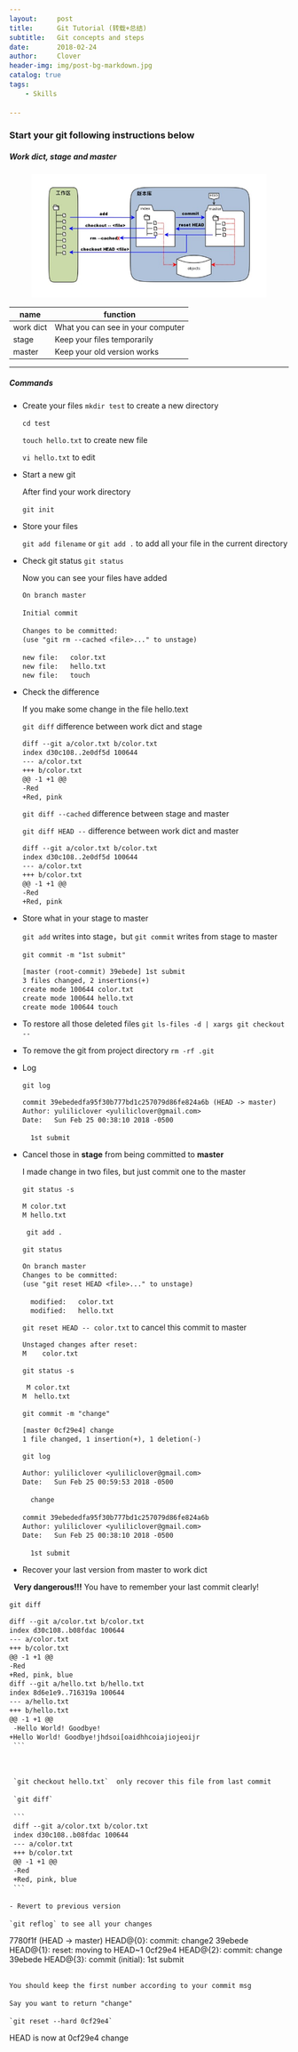```yaml
---
layout:     post
title:      Git Tutorial (转载+总结)
subtitle:   Git concepts and steps
date:       2018-02-24
author:     Clover
header-img: img/post-bg-markdown.jpg
catalog: true
tags:
    - Skills

---
```


### Start your git following instructions below

##### Work dict, stage and master
<figure>
  <img src="/img/git-concept.jpg" alt="Image" />
</figure>

|    name    | function |
| ---------- | --- |
|work dict|What you can see in your computer|
|stage    |Keep your files temporarily|
|master   |Keep your old version works| 

______________________________________________

##### Commands
- Create your files
   `mkdir test` to create a new directory
 
   `cd test` 
 
   `touch hello.txt` to create new file
 
   `vi hello.txt`  to edit

- Start a new git
	
     After find your work directory
     
    `git init`

- Store your files

    `git add filename` or `git add .` to add all your file in the current directory
    
- Check git status
    `git status`
    
    Now you can see your files have added 
    
    ```
    On branch master

    Initial commit

   Changes to be committed:
   (use "git rm --cached <file>..." to unstage)

	new file:   color.txt
	new file:   hello.txt
	new file:   touch
    ```
  
- Check the difference 

   If you make some change in the file hello.text
   
   `git diff`  difference between work dict and stage
   
   ```
  diff --git a/color.txt b/color.txt
  index d30c108..2e0df5d 100644
  --- a/color.txt
  +++ b/color.txt
  @@ -1 +1 @@
  -Red
  +Red, pink
   ```
   
    `git diff --cached` difference between stage and master
    
    `git diff HEAD --` difference between work dict and master
    
    ```
    diff --git a/color.txt b/color.txt
    index d30c108..2e0df5d 100644
    --- a/color.txt
    +++ b/color.txt
    @@ -1 +1 @@
   -Red
   +Red, pink
   ```
- Store what in your stage to master

  `git add` writes into stage，but `git commit` writes from stage to master
 
  `git commit -m "1st submit"`

  ```
  [master (root-commit) 39ebede] 1st submit
  3 files changed, 2 insertions(+)
  create mode 100644 color.txt
  create mode 100644 hello.txt
  create mode 100644 touch
  ```
  
- To restore all those deleted files 
  `git ls-files -d | xargs git checkout --`
 
- To remove the git from project directory
  `rm -rf .git`
  
- Log 

  `git log`
  
  ```
  commit 39ebededfa95f30b777bd1c257079d86fe824a6b (HEAD -> master)
  Author: yuliliclover <yuliliclover@gmail.com>
  Date:   Sun Feb 25 00:38:10 2018 -0500

    1st submit
  ```

- Cancel those in __stage__ from being committed to __master__
  
  I made change in two files, but just commit one to the master
  
  `git status -s`
  
  
  ```
  M color.txt
  M hello.txt
  ```

  ` git add .`
  
  `git status`
  
  ```
  On branch master
  Changes to be committed:
  (use "git reset HEAD <file>..." to unstage)

	modified:   color.txt
	modified:   hello.txt
   ```
   
   `git reset HEAD -- color.txt`  to cancel this commit to master
   
   ```
   Unstaged changes after reset:
   M	color.txt
   ```
   
   `git status -s`
   
   ```
    M color.txt
  M  hello.txt
  ```
  
  `git commit -m "change"`
  
  ```
  [master 0cf29e4] change
  1 file changed, 1 insertion(+), 1 deletion(-)
  ```
  
  `git log`
  
  ```
  Author: yuliliclover <yuliliclover@gmail.com>
  Date:   Sun Feb 25 00:59:53 2018 -0500

    change

  commit 39ebededfa95f30b777bd1c257079d86fe824a6b
  Author: yuliliclover <yuliliclover@gmail.com>
  Date:   Sun Feb 25 00:38:10 2018 -0500

    1st submit
  ```
  
  
- Recover your last version from master to work dict
  
    __Very dangerous!!!__ You have to remember your last commit clearly!
  
   `git diff`
  
   ```
   diff --git a/color.txt b/color.txt
   index d30c108..b08fdac 100644
   --- a/color.txt
   +++ b/color.txt
   @@ -1 +1 @@
   -Red
   +Red, pink, blue
   diff --git a/hello.txt b/hello.txt
   index 8d6e1e9..716319a 100644 
   --- a/hello.txt
   +++ b/hello.txt
   @@ -1 +1 @@
    -Hello World! Goodbye!
   +Hello World! Goodbye!jhdsoi[oaidhhcoiajiojeoijr
    ```
  
 
  
    `git checkout hello.txt`  only recover this file from last commit
  
    `git diff`
  
    ```
    diff --git a/color.txt b/color.txt
    index d30c108..b08fdac 100644
    --- a/color.txt
    +++ b/color.txt
    @@ -1 +1 @@
    -Red
    +Red, pink, blue
    ```
 
- Revert to previous version

   `git reflog` to see all your changes
   
   ```
   7780f1f (HEAD -> master) HEAD@{0}: commit: change2
   39ebede HEAD@{1}: reset: moving to HEAD~1
   0cf29e4 HEAD@{2}: commit: change
   39ebede HEAD@{3}: commit (initial): 1st submit
   ```
   
   You should keep the first number according to your commit msg
   
   Say you want to return "change"
   
   `git reset --hard 0cf29e4`
   
   ```
   HEAD is now at 0cf29e4 change
   ```
   
